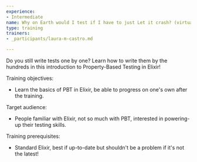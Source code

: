 ```yaml
---
experience:
- Intermediate
name: Why on Earth would I test if I have to just Let it crash? (virtual)
type: training
trainers:
- _participants/laura-m-castro.md

---
```

Do you still write tests one by one? Learn how to write them by the hundreds in this introduction to Property-Based Testing in Elixir!

Training objectives:

* Learn the basics of PBT in Elixir, be able to progress on one's own after the training.

Target audience:

* People familiar with Elixir, not so much with PBT, interested in powering-up their testing skills.

Training prerequisites:

* Standard Elixir, best if up-to-date but shouldn't be a problem if it's not the latest!